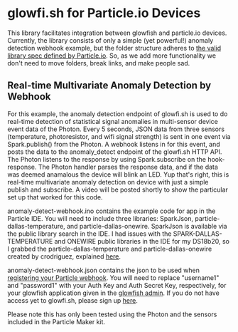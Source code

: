 # glowfi.sh for Particle.io Devices

This library facilitates integration between glowfish and particle.io devices.  Currently, the library consists of only a simple (yet powerful!) anomaly detection webhook example, but the folder structure adheres to [the valid library spec defined by Particle.io](https://github.com/spark/uber-library-example). So, as we add more functionality we don't need to move folders, break links, and make people sad.

## Real-time Multivariate Anomaly Detection by Webhook

For this example, the anomaly detection endpoint of glowfi.sh is used to do real-time detection of statistical signal anomalies in multi-sensor device event data of the Photon. Every 5 seconds, JSON data from three sensors (temperature, photoresistor, and wifi signal strength) is sent in one event via Spark.publish() from the Photon.  A webhook listens in for this event, and posts the data to the anomaly_detect endpoint of the glowfi.sh HTTP API.  The Photon listens to the response by using Spark.subscribe on the hook-response. The Photon handler parses the response data, and if the data was deemed anamalous the device will blink an LED. Yup that's right, this is real-time multivariate anomaly detection on device with just a simple publish and subscribe. A video will be posted shortly to show the particular set up that worked for this code.

anomaly-detect-webhook.ino contains the example code for app in the Particle IDE.  You will need to include three libraries: SparkJson, particle-dallas-temperature, and particle-dallas-onewire. SparkJson is available via the public library search in the IDE. I had issues with the SPARK-DALLAS-TEMPERATURE and ONEWIRE public libraries in the IDE for my DS18b20, so I grabbed the particle-dallas-temperature and particle-dallas-onewire created by crodriguez, explained [here](https://community.particle.io/t/ds18b20-working-example/8068/20).

anomaly-detect-webhook.json contains the json to be used when [registering your Particle webhook](http://docs.particle.io/photon/webhooks/). You will need to replace "username1" and "password1" with your Auth Key and Auth Secret Key, respectively, for your glowfish application given in the [glowfish admin](https://api.glowfi.sh/admin/app/). If you do not have access yet to glowfi.sh, please sign up [here](https://glowfi.sh/beta/).

Please note this has only been tested using the Photon and the sensors included in the Particle Maker kit.





